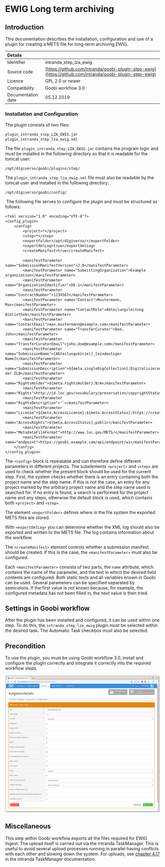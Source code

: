 # EWIG Long term archiving

## Introduction

This documentation describes the installation, configuration and use of a plugin for creating a METS file for long-term archiving EWIG.

| Details |  |
| :--- | :--- |
| Identifier | intranda\_step\_lza\_ewig |
| Source code | [https://github.com/intranda/goobi-plugin-step-ewig](https://github.com/intranda/goobi-plugin-step-ewig) |
| Licence | GPL 2.0 or newer |
| Compatibility | Goobi workflow 3.0 |
| Documentation date | 05.12.2019 |

### Installation and Configuration

The plugin consists of two files:

```markup
plugin_intranda_step_LZA_EWIG.jar
plugin_intranda_step_lza_ewig.xml
```

The file `plugin_intranda_step_LZA_EWIG.jar` contains the program logic and must be installed in the following directory so that it is readable for the tomcat user:

```markup
/opt/digiverso/goobi/plugins/step/
```

The `plugin_intranda_step_lza_ewig.xml` file must also be readable by the tomcat user and installed in the following directory:

```markup
/opt/digiverso/goobi/config/
```

​ The following file serves to configure the plugin and must be structured as follows: ​

```markup
<?xml version="1.0" encoding="UTF-8"?>
<config_plugin>
    <config>
        <project>*</project>
        <step>*</step>
        <exportFolder>/opt/digiverso/</exportFolder>
        <exportXmlLog>true</exportXmlLog>
        <createManifest>true</createManifest>

        <manifestParameter
name="SubmissionManifestVersion">2.0</manifestParameter>
        <manifestParameter name="SubmittingOrganization">Example
organisation</manifestParameter>
        <manifestParameter
name="OrganizationIdentifier">DE-1</manifestParameter>
        <manifestParameter name="ContractNumber">1234567</manifestParameter>
        <manifestParameter name="Contact">Mustermann,
Max</manifestParameter>
        <manifestParameter name="ContactRole">Abteilungsleitung
Bibliothek</manifestParameter>
        <manifestParameter
name="ContactEmail">max.mustermann@example.com</manifestParameter>
        <manifestParameter name="TransferCurator">Doe,
John</manifestParameter>
        <manifestParameter
name="TransferCuratorEmail">john.doe@example.com</manifestParameter>
        <manifestParameter
name="SubmissionName">[Abteilungskürzel]_[eindeutiger
Name]</manifestParameter>
        <manifestParameter
name="SubmissionDescription">${meta.singleDigCollection};Digitalisierungsprojekt
der ZLB</manifestParameter>
        <manifestParameter
name="RightsHolder">${meta.rightsHolder};N/A</manifestParameter>
        <manifestParameter
name="Rights">http://id.loc.gov/vocabulary/preservation/copyrightStatus/pub</manifestParameter>
        <manifestParameter name="RightsDescription">''</manifestParameter>
        <manifestParameter
name="License">${meta.AccessLicense};${meta.AccessStatus};https://creativecommons.org/publicdomain/mark/1.0/</manifestParameter>
        <manifestParameter
name="AccessRights">${meta.AccessStatus};public</manifestParameter>
        <manifestParameter
name="MetadataFileFormat">http://www.loc.gov/METS/</manifestParameter>
        <manifestParameter
name="endpoint">https://goobi.example.com/api/endpoint/wi</manifestParameter>
    </config>
</config_plugin>
```

The `<config>` block is repeatable and can therefore define different parameters in different projects. The subelements `<project>` and `<step>` are used to check whether the present block should be used for the current step. First, the system checks whether there is an entry containing both the project name and the step name. If this is not the case, an entry for any project marked by the arbitrary project name and the step name used is searched for. If no entry is found, a search is performed for the project name and any steps, otherwise the default block is used, which contains both `<project>` and `<step>`.

The element `<exportFolder>` defines where in the file system the exported METS files are stored.

With `<exportXmlLog>` you can determine whether the XML log should also be exported and written to the METS file. The log contains information about the workflow.

The `<createManifest>` element controls whether a submission manifest should be created. If this is the case, the `<manifestParameter>` must also be configured.

Each `<manifestParameter>` consists of two parts, the `name` attribute, which contains the name of the parameter, and the text in which the desired field contents are configured. Both static texts and all variables known in Goobi can be used. Several parameters can be specified separated by semicolons. If the first value is not known because, for example, the configured metadata has not been filled in, the next value is then tried.

## Settings in Goobi workflow

After the plugin has been installed and configured, it can be used within one step. To do this, the `intranda_step_lza_ewig` plugin must be selected within the desired task. The Automatic Task checkbox must also be selected.

## ​Precondition

​To use the plugin, you must be using Goobi workflow 3.0, install and configure the plugin correctly and integrate it correctly into the required workflow steps.

![](../.gitbook/assets/intranda_step_lza_ewig.png)

## Miscellaneous

This step within Goobi workflow exports all the files required for EWIG Ingest. The upload itself is carried out via the intranda TaskManager. This is useful to avoid several upload processes running in parallel having conflicts with each other and slowing down the system. For uploads, see [chapter 4.17 ](https://docs.intranda.com/intranda-taskmanager-de/4/4.17-upload-von-dateien-in-das-ewig-langzeitarchiv)in the intranda TaskManager documentation.
